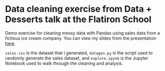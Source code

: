 # Data cleaning exercise from Data + Desserts talk at the Flatiron School
Demo exercise for cleaning messy data with Pandas using sales data from a fictious ice cream company. You can view my slides from the presentation [here](https://docs.google.com/presentation/d/1Y6VUlrlhRUtGmDh1GdsD5w3IaMTPDo3RRhou9sSmpac/edit?usp=sharing).

`sales.csv` is the dataset that I generated, `datagen.py` is the script used to randomly generate the sales dataset, and `explore.ipynb` is the Jupyter Notebook used to walk through the cleaning and analysis.
